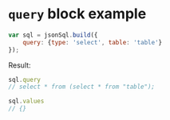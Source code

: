 # `query` block example

``` js
var sql = jsonSql.build({
    query: {type: 'select', table: 'table'}
});
```

Result:

``` js
sql.query
// select * from (select * from "table");

sql.values
// {}
```

